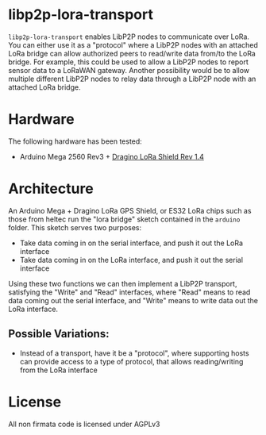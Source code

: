 # libp2p-lora-transport

`libp2p-lora-transport` enables LibP2P nodes to communicate over LoRa. You can either use it as a "protocol" where a LibP2P nodes with an attached LoRa bridge can allow authorized peers to read/write data from/to the LoRa bridge. For example, this could be used to allow a LibP2P nodes to report sensor data to a LoRaWAN gateway. Another possibility would be to allow multiple different LibP2P nodes to relay data through a LibP2P node with an attached LoRa bridge.

# Hardware

The following hardware has been tested:

* Arduino Mega 2560 Rev3 + [Dragino LoRa Shield Rev 1.4](http://wiki.dragino.com/index.php?title=Lora_Shield)


# Architecture

An Arduino Mega + Dragino LoRa GPS Shield, or ES32 LoRa chips such as those from heltec run the "lora bridge" sketch contained in the `arduino` folder. This sketch serves two purposes:

* Take data coming in on the serial interface, and push it out the LoRa interface
* Take data coming in on the LoRa interface, and push it out the serial interface

Using these two functions we can then implement a LibP2P transport, satisfying the "Write" and "Read" interfaces, where "Read" means to read data coming out the serial interface, and "Write" means to write data out the LoRa interface.

## Possible Variations:

* Instead of a transport, have it be a "protocol", where supporting hosts can provide access to a type of protocol, that allows reading/writing from the LoRa interface

# License

All non firmata code is licensed under AGPLv3